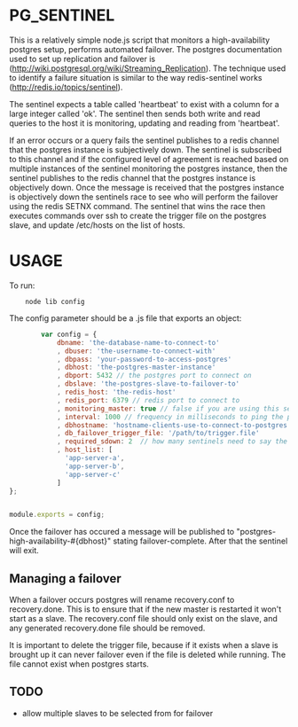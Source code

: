 PG_SENTINEL
===========

This is a relatively simple node.js script that monitors a high-availability postgres setup, 
performs automated failover. The postgres documentation used to set up replication and failover is (http://wiki.postgresql.org/wiki/Streaming_Replication).
The technique used to identify a failure situation is similar to the way redis-sentinel works (http://redis.io/topics/sentinel).

The sentinel expects a table called 'heartbeat' to exist with a column for a large integer called 'ok'.
The sentinel then sends both write and read queries to the host it is monitoring, updating and reading from 'heartbeat'.

If an error occurs or a query fails the sentinel publishes to a redis channel that the postgres instance is subjectively down.
The sentinel is subscribed to this channel and if the configured level of agreement is reached based on multiple instances of the sentinel
monitoring the postgres instance, then the sentinel publishes to the redis channel that the postgres instance is objectively down.
Once the message is received that the postgres instance is objectively down the sentinels race to see who will perform the failover using 
the redis SETNX command. The sentinel that wins the race then executes commands over ssh to create the trigger file on the postgres slave,
and update /etc/hosts on the list of hosts.

USAGE
=====

To run:

        node lib config

The config parameter should be a .js file that exports an object:

```js
        var config = {  
            dbname: 'the-database-name-to-connect-to'
            , dbuser: 'the-username-to-connect-with'
            , dbpass: 'your-password-to-access-postgres'
            , dbhost: 'the-postgres-master-instance'
            , dbport: 5432 // the postgres port to connect on
            , dbslave: 'the-postgres-slave-to-failover-to'
            , redis_host: 'the-redis-host'
            , redis_port: 6379 // redis port to connect to
            , monitoring_master: true // false if you are using this sentinel to monitor the slave and send notification
            , interval: 1000 // frequency in milliseconds to ping the postgres instance
            , dbhostname: 'hostname-clients-use-to-connect-to-postgres'
            , db_failover_trigger_file: '/path/to/trigger.file'
            , required_sdown: 2  // how many sentinels need to say the postgres instance is down before attempting failover
            , host_list: [
              'app-server-a',
              'app-server-b',
              'app-server-c'
            ]
};


module.exports = config;
```

Once the failover has occured a message will be published to "postgres-high-availability-#{dbhost}" stating failover-complete. 
After that the sentinel will exit.

Managing a failover
-------------------

When a failover occurs postgres will rename recovery.conf to recovery.done. This is to ensure that if the new master is restarted it won't start as a slave.
The recovery.conf file should only exist on the slave, and any generated recovery.done file should be removed. 

It is important to delete the trigger file, because if it exists when a slave is brought up it can never
failover even if the file is deleted while running. The file cannot exist when postgres starts.

## TODO
 * allow multiple slaves to be selected from for failover
